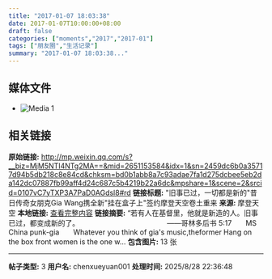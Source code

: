 ```yaml
---
title: "2017-01-07 18:03:38"
date: 2017-01-07T10:00:00+08:00
draft: false
categories: ["moments","2017","2017-01"]
tags: ["朋友圈","生活记录"]
summary: "2017-01-07 18:03:38..."
---
```


## 媒体文件

- ![Media 1](/Moments/photos/2017-01-07/201701071803380.jpg)

## 相关链接

**原始链接:** http://mp.weixin.qq.com/s?__biz=MjM5NTI4NTg2MA==&mid=2651153584&idx=1&sn=2459dc6b0a35717d94b5db218c8e84cd&chksm=bd0b1abb8a7c93adae7fa1d275dcbee5eb2da142dc07887fb99aff4d24c687c5b4219b22a6dc&mpshare=1&scene=2&srcid=0107vC7yTXP3A7PaD0AGdsl8#rd
**链接标题:** "旧事已过，一切都是新的"昔日传奇女朋克Gia Wang携全新"挂在盒子上"签约摩登天空卷土重来
**来源:** 摩登天空
**本地链接:** [查看完整内容](/link_content/2017/01/2017-01-07/link_content/)
**链接摘要:** “若有人在基督里，他就是新造的人。旧事已过，都变成新的了。                                            ——哥林多后书 5:17       MS China punk-gia       Whatever you think of gia's music,theformer Hang on the box front women is the one w...
**包含图片:** 13 张

---

**帖子类型:** 3
**用户名:** chenxueyuan001
**处理时间:** 2025/8/28 22:36:48